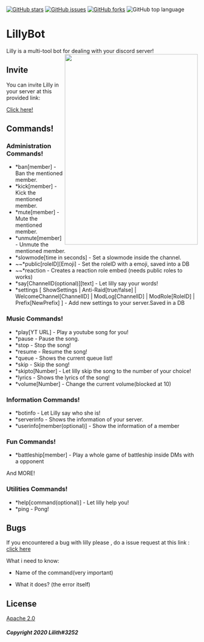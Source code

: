 [![GitHub stars](https://img.shields.io/github/stars/Lilly3252/LillyBot)](https://github.com/Lilly3252/LillyBot/stargazers)
[![GitHub issues](https://img.shields.io/github/issues/Lilly3252/LillyBot)](https://github.com/Lilly3252/LillyBot/issues)
[![GitHub forks](https://img.shields.io/github/forks/Lilly3252/LillyBot)](https://github.com/Lilly3252/LillyBot/network)
![GitHub top language](https://img.shields.io/github/languages/top/Lilly3252/Lillybot)
# LillyBot

Lilly is a multi-tool bot for dealing with your discord server!
<img align="right" width="350" height="500" src="https://images-wixmp-ed30a86b8c4ca887773594c2.wixmp.com/f/e5d5dbb5-eb1d-4ec6-90ff-f566c3567460/dbzuu10-ddf8765f-a154-4628-a863-9611b917cec0.png/v1/fill/w_1024,h_1449,q_80,strp/lost_pause__lily_fan_art_by_dramelko_dbzuu10-fullview.jpg?token=eyJ0eXAiOiJKV1QiLCJhbGciOiJIUzI1NiJ9.eyJzdWIiOiJ1cm46YXBwOiIsImlzcyI6InVybjphcHA6Iiwib2JqIjpbW3siaGVpZ2h0IjoiPD0xNDQ5IiwicGF0aCI6IlwvZlwvZTVkNWRiYjUtZWIxZC00ZWM2LTkwZmYtZjU2NmMzNTY3NDYwXC9kYnp1dTEwLWRkZjg3NjVmLWExNTQtNDYyOC1hODYzLTk2MTFiOTE3Y2VjMC5wbmciLCJ3aWR0aCI6Ijw9MTAyNCJ9XV0sImF1ZCI6WyJ1cm46c2VydmljZTppbWFnZS5vcGVyYXRpb25zIl19.x6YoF3JKA02MjXNuxOLSV5qlPHL4ubcoRWmxrCmMVqs">

## Invite

You can invite Lilly in your server at this provided link:

 [Click here!](https://discord.com/api/oauth2/authorize?client_id=682776333168017444&permissions=8&redirect_uri=http%3A%2F%2Flocalhost%3A3001%2Fapi%2Fdiscord%2Fredirect&scope=bot)

## Commands!

### Administration Commands!

* *ban[member] - Ban the mentioned member. 
* *kick[member] - Kick the mentioned member.
* *mute[member] - Mute the mentioned member.
* *unmute[member] - Unmute the mentioned member.
* *slowmode[time in seconds] - Set a slowmode inside the channel.
* ~~*public[roleID][Emoji] - Set the roleID with a emoji, saved into a DB
* ~~*reaction - Creates a reaction role embed (needs public roles to works)
* *say[ChannelID(optional)][text] - Let lilly say your words!
* *settings [ ShowSettings | Anti-Raid[true/false] | WelcomeChannel[ChannelID] | ModLog[ChannelID] | ModRole[RoleID] | Prefix[NewPrefix] ] - Add new settings to your server.Saved in a DB

### Music Commands!
* *play[YT URL] - Play a youtube song for you!
* *pause - Pause the song.
* *stop - Stop the song!
* *resume - Resume the song!
* *queue - Shows the current queue list!
* *skip - Skip the song!
* *skipto[Number] - Let lilly skip the song to the number of your choice!
* *lyrics - Shows the lyrics of the song!
* *volume[Number] - Change the current volume(blocked at 10)

### Information Commands!
* *botinfo - Let Lilly say who she is!
* *serverinfo - Shows the information of your server.
* *userinfo[member(optional)] - Show the information of a member

### Fun Commands!
* *battleship[member] - Play a whole game of battleship inside DMs with a opponent

And MORE!

### Utilities Commands!
* *help[command(optional)] - Let lilly help you!
* *ping - Pong!

## Bugs
If you encountered a bug with lilly please , do a issue request at this link : [click here](https://github.com/Lilly3252/LillyBot/issues)

What i need to know:

* Name of the command(very important)

* What it does? (the error itself)

## License
[Apache 2.0](https://choosealicense.com/licenses/apache-2.0/) 

##### Copyright 2020 Lilith#3252
